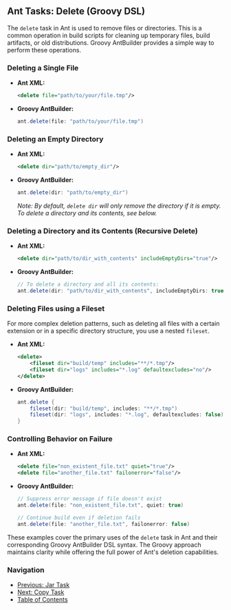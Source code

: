 ## Ant Tasks: Delete (Groovy DSL)

The `delete` task in Ant is used to remove files or directories. This is a common operation in build scripts for cleaning up temporary files, build artifacts, or old distributions. Groovy AntBuilder provides a simple way to perform these operations.

### Deleting a Single File

*   **Ant XML:**
    ```xml
    <delete file="path/to/your/file.tmp"/>
    ```
*   **Groovy AntBuilder:**
    ```groovy
    ant.delete(file: "path/to/your/file.tmp")
    ```

### Deleting an Empty Directory

*   **Ant XML:**
    ```xml
    <delete dir="path/to/empty_dir"/>
    ```
*   **Groovy AntBuilder:**
    ```groovy
    ant.delete(dir: "path/to/empty_dir")
    ```
    *Note: By default, `delete dir` will only remove the directory if it is empty. To delete a directory and its contents, see below.* 

### Deleting a Directory and its Contents (Recursive Delete)

*   **Ant XML:**
    ```xml
    <delete dir="path/to/dir_with_contents" includeEmptyDirs="true"/>
    ```
*   **Groovy AntBuilder:**
    ```groovy
    // To delete a directory and all its contents:
    ant.delete(dir: "path/to/dir_with_contents", includeEmptyDirs: true)
    ```

### Deleting Files using a Fileset

For more complex deletion patterns, such as deleting all files with a certain extension or in a specific directory structure, you use a nested `fileset`.

*   **Ant XML:**
    ```xml
    <delete>
        <fileset dir="build/temp" includes="**/*.tmp"/>
        <fileset dir="logs" includes="*.log" defaultexcludes="no"/>
    </delete>
    ```
*   **Groovy AntBuilder:**
    ```groovy
    ant.delete {
        fileset(dir: "build/temp", includes: "**/*.tmp")
        fileset(dir: "logs", includes: "*.log", defaultexcludes: false) // Note: defaultexcludes="no" becomes defaultexcludes: false
    }
    ```

### Controlling Behavior on Failure

*   **Ant XML:**
    ```xml
    <delete file="non_existent_file.txt" quiet="true"/>
    <delete file="another_file.txt" failonerror="false"/>
    ```
*   **Groovy AntBuilder:**
    ```groovy
    // Suppress error message if file doesn't exist
    ant.delete(file: "non_existent_file.txt", quiet: true)

    // Continue build even if deletion fails
    ant.delete(file: "another_file.txt", failonerror: false)
    ```

These examples cover the primary uses of the `delete` task in Ant and their corresponding Groovy AntBuilder DSL syntax. The Groovy approach maintains clarity while offering the full power of Ant's deletion capabilities.

### Navigation

*   [Previous: Jar Task](07-Ant_Tasks_Jar_Groovy.md)
*   [Next: Copy Task](09-Ant_Tasks_Copy_Groovy.md)
*   [Table of Contents](00-Introduction_Groovy_Ant_Manual.md)
